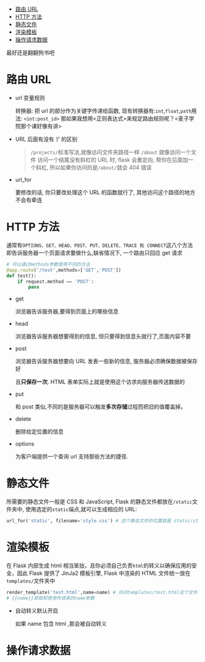 - [路由 URL](#路由-url)
- [HTTP 方法](#http-方法)
- [静态文件](#静态文件)
- [渲染模板](#渲染模板)
- [操作请求数据](#操作请求数据)

最好还是翻翻狗书吧

# 路由 URL

- url 变量规则

  转换器: 把 url 的部分作为关键字传递给函数, 现有转换器有:`int`,`float`,`path`用法: `<int:post_id>`
  那如果我想用<正则表达式>来规定路由规则呢？<麦子学院那个课好像有讲>

- URL 后面有没有 ‘/’ 的区别

  > `/projects/`标准写法,就像访问文件夹路径一样
  > `/about` 就像访问一个文件
  > 访问一个结尾没有斜杠的 URL 时, flask 会重定向, 帮你在后面加一个斜杠, 所以如果你访问的是`/about/`就会 404 错误

- url_for

  要修改的话, 你只要改处理这个 URL 的函数就行了, 其他访问这个路径的地方不会有牵连

# HTTP 方法

通常有`OPTIONS、GET、HEAD、POST、PUT、DELETE、TRACE 和 CONNECT`这八个方法
即告诉服务器一个页面请求要做什么,缺省情况下, 一个路由只回应 get 请求

```python
# 可以通过methods参数使用不同的方法
@app.route('/test',methods=['GET','POST'])
def test():
    if request.method == 'POST':
        pass
```

- get

  浏览器告诉服务器,要得到页面上的哪些信息

- head

  浏览器告诉服务器想要得到的信息, 但只要得到信息头就行了,页面内容不要

- post

  浏览器告诉服务器想要向 URL 发表一些新的信息, 服务器必须确保数据被保存好

  且**只保存一次**. HTML 表单实际上就是使用这个访求向服务器传送数据的

- put

  和 post 类似,不同的是服务器可以触发**多次存储**过程而把旧的值覆盖掉。

- delete

  删除给定位置的信息

- options

  为客户端提供一个查询 url 支持那些方法的捷径.

# 静态文件

所需要的静态文件一般是 CSS 和 JavaScript, Flask 的静态文件都放在`/static`文件夹中,
使用选定的`static`端点,就可以生成相应的 URL:

```py
url_for('static', filename='style.css') # 这个静态文件的位置就是 static/style.css
```

# 渲染模板

在 Flask 内部生成 html 相当笨拙，且你必须自己负责`html`的转义以确保应用的安全，因此
Flask 提供了 JinJa2 模板引擎, Flask 中渲染的 HTML 文件统一放在`templates/`文件夹中

```py
render_template('test.html',name=name) # 访问templates/test.html这个文件
# {{name}}获取和使用传进来的name参数
```

- 自动转义默认开启

  如果 name 包含 html ,那会被自动转义

# 操作请求数据
